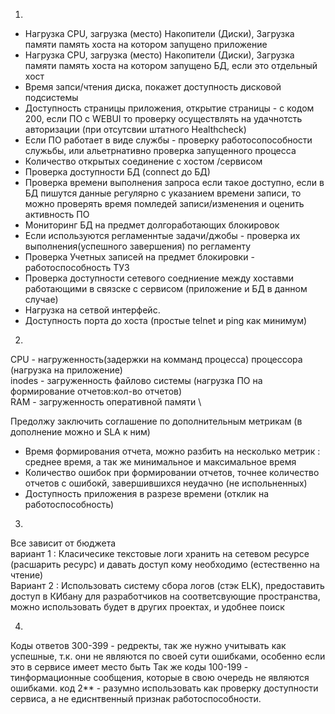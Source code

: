 1.
- Нагрузка СPU, загрузка (место) Накопители (Диски), Загрузка памяти память хоста на котором запущено приложение
- Нагрузка СPU, загрузка (место) Накопители (Диски), Загрузка памяти память хоста на котором запущено БД, если это отдельный хост
- Время запси/чтения диска, покажет доступность дисковой подсистемы
- Доступность страницы приложения, открытие страницы  - с кодом 200, если ПО с WEBUI то проверку осуществлять на удачнотсть авторизации (при отсутсвии штатного Healthcheck)
- Если ПО работает в виде службы - проверку работосопособности служьбы, или альетрнативно проверка запущенного процесса
- Количество открытых соединение с хостом /сервисом
- Проверка доступности БД (connect до БД)
- Проверка времени выполнения запроса если такое доступно, если в БД пишутся данные регулярно с указанием времени записи, то можно проверять время помледей записи/изменения и оценить активность ПО
- Мониторинг БД на предмет долгоработающих блокировок
- Если используются регламеннтые задачи/джобы - проверка их выполнения(успешного завершения) по регламенту
- Проверка Учетных записей на предмет блокировки - работоспособность ТУЗ
- Проверка доступности сетевого соедниение между хоставми работающими в связске с сервисом (приложение и БД в данном случае)
- Нагрузка на сетвой интерфейс.
- Доступность порта до хоста (простые telnet и ping как минимум)
2.
CPU - нагруженность(задержки на комманд процесса) процессора (нагрузка на приложение) \
inodes - загруженность файлово системы (нагрузка ПО на формирование отчетов:кол-во отчетов) \
RAM -  загруженность оперативной памяти \

Предолжу заключить соглашение по дополнительным метрикам (в дополнение можно и SLA к ним)
- Время формирования отчета, можно разбить на несколько метрик : среднее время, а так же минимальное и максимальное время
- Количество ошибок при формировании отчетов, точнее количество отчетов с ошибокй, завершившихся неудачно (не испольненных)
- Доступность приложения в разрезе времени (отклик на работоспособность)

3. 
Все зависит от бюджета \
вариант 1 : Класичесике текстовые логи хранить на сетевом ресурсе (расшарить ресурс) и давать доступ кому необходимо (естественно на чтение) \
Вариант 2 : Использовать систему сбора логов (стэк ELK), предоставить доступ в КИбану для разработчиков на соответсвующие пространства, 
            можно использовать будет в других проектах, и удобнее поиск

4.
 Коды ответов 300-399 - редректы, так же нужно учитывать как успешные, т.к. они не являются по своей сути ошибками, особенно если это в сервисе имеет место быть
Так же коды 100-199 - тинформационные сообщения, которые в свою очередь не являются ошибками.
код 2** - разумно использовать как проверку доступности сервиса, а не едиснтвенный признак работоспособности.
